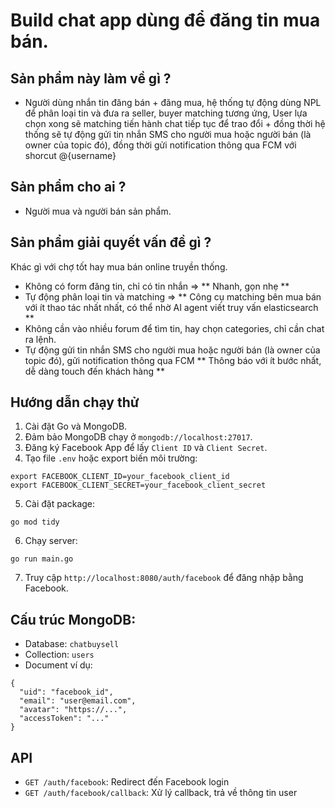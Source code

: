 # Build chat app dùng để đăng tin mua bán.

## Sản phẩm này làm về gì ?

- Người dùng nhắn tin đăng bán + đăng mua, hệ thống tự động dùng NPL để phân loại tin và đưa ra seller, buyer matching tương ứng, User lựa chọn xong sẽ matching tiến hành chat tiếp tục 
để trao đổi + đồng thời hệ thống sẽ tự động gửi tin nhắn SMS cho người mua hoặc người bán (là owner của topic đó), đồng thời gửi notification thông qua FCM với shorcut @{username}

## Sản phẩm cho ai ?
- Người mua và người bán sản phẩm.

## Sản phẩm giải quyết vấn đề gì ?
Khác gì với chợ tốt hay mua bán online truyền thống.
- Không có form đăng tin, chỉ có tin nhắn => ** Nhanh, gọn nhẹ **
- Tự động phân loại tin và matching => ** Công cụ matching bên mua bán với ít thao tác nhất nhất, có thể nhờ AI agent viết truy vấn elasticsearch **
- Không cần vào nhiều forum để tìm tin, hay chọn categories, chỉ cần chat ra lệnh.
- Tự động gửi tin nhắn SMS cho người mua hoặc người bán (là owner của topic đó), gửi notification thông qua FCM ** Thông báo với ít bước nhất, dễ dàng touch đến khách hàng **

## Hướng dẫn chạy thử

1. Cài đặt Go và MongoDB.
2. Đảm bảo MongoDB chạy ở `mongodb://localhost:27017`.
3. Đăng ký Facebook App để lấy `Client ID` và `Client Secret`.
4. Tạo file `.env` hoặc export biến môi trường:

```
export FACEBOOK_CLIENT_ID=your_facebook_client_id
export FACEBOOK_CLIENT_SECRET=your_facebook_client_secret
```

5. Cài đặt package:
```
go mod tidy
```
6. Chạy server:
```
go run main.go
```
7. Truy cập `http://localhost:8080/auth/facebook` để đăng nhập bằng Facebook.

## Cấu trúc MongoDB:
- Database: `chatbuysell`
- Collection: `users`
- Document ví dụ:
```
{
  "uid": "facebook_id",
  "email": "user@email.com",
  "avatar": "https://...",
  "accessToken": "..."
}
```

## API
- `GET /auth/facebook`: Redirect đến Facebook login
- `GET /auth/facebook/callback`: Xử lý callback, trả về thông tin user
